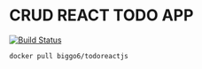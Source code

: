 # CRUD REACT TODO APP

[![Build Status](https://travis-ci.org/Biggo6/todo-react-js.svg?branch=master)](https://travis-ci.org/Biggo6/todo-react-js)

```
docker pull biggo6/todoreactjs
```
